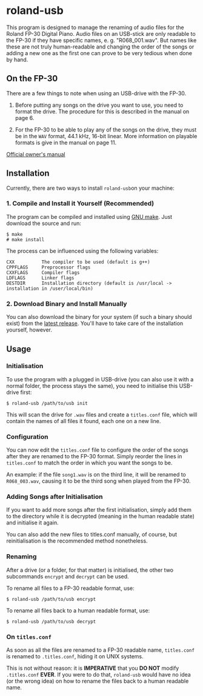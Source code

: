 # roland-usb

This program is designed to manage the renaming of audio files for the Roland FP-30 Digital Piano.
Audio files on an USB-stick are only readable to the FP-30 if they have specific names, e. g. "R068_001.wav". But names like these are not truly human-readable and changing the order of the songs or adding a new one as the first one can prove to be very tedious when done by hand.


## On the FP-30

There are a few things to note when using an USB-drive with the FP-30.

1. Before putting any songs on the drive you want to use, you need to format the drive. The procedure for this is described in the manual on page 6.

2. For the FP-30 to be able to play any of the songs on the drive, they must be in the `WAV` format, 44.1 kHz, 16-bit linear. More information on playable formats is give in the manual on page 11.

[Official owner's manual](https://www.roland.com/global/support/by_product/fp-30/owners_manuals/367f2953-5e00-431c-8fd7-9bc663ce1ec8/)


## Installation

Currently, there are two ways to install `roland-usb`on your machine:


### 1. Compile and Install it Yourself (Recommended)

The program can be compiled and installed using [GNU make](https://www.gnu.org/software/make/).
Just download the source and run:

~~~ shell
$ make
# make install
~~~

The process can be influenced using the following variables:

~~~ text
CXX          The compiler to be used (default is g++)
CPPFLAGS     Preprocessor flags
CXXFLAGS     Compiler flags
LDFLAGS      Linker flags
DESTDIR      Installation directory (default is /usr/local -> installation in /user/local/bin)
~~~


### 2. Download Binary and Install Manually

You can also download the binary for your system (if such a binary should exist) from the [latest release](https://github.com/tifrueh/roland-usb/releases/latest). You'll have to take care of the installation yourself, however.


## Usage


### Initialisation

To use the program with a plugged in USB-drive (you can also use it with a normal folder, the process stays the same), you need to initialise this USB-drive first:

~~~shell
$ roland-usb /path/to/usb init
~~~

This will scan the drive for `.wav` files and create a `titles.conf` file, which will contain the names of all files it found, each one on a new line.


### Configuration

You can now edit the `titles.conf` file to configure the order of the songs after they are renamed to the FP-30 format. Simply reorder the lines in `titles.conf` to match the order in which you want the songs to be.

An example: if the file `song1.wav` is on the third line, it will be renamed to `R068_003.wav`, causing it to be the third song when played from the FP-30.


### Adding Songs after Initialisation

If you want to add more songs after the first initialisation, simply add them to the directory while it is decrypted (meaning in the human readable state) and initialise it again.

You can also add the new files to titles.conf manually, of course, but reinitialisation is the recommended method nonetheless.


### Renaming

After a drive (or a folder, for that matter) is initialised, the other two subcommands `encrypt` and `decrypt` can be used.

To rename all files to a FP-30 readable format, use:
~~~ shell
$ roland-usb /path/to/usb encrypt
~~~

To rename all files back to a human readable format, use:
~~~ shell
$ roland-usb /path/to/usb decrypt
~~~


### On `titles.conf`

As soon as all the files are renamed to a FP-30 readable name, `titles.conf` is renamed to `.titles.conf`, hiding it on UNIX systems.

This is not without reason: it is **IMPERATIVE** that you **DO NOT** modify `.titles.conf` **EVER**. If you were to do that, `roland-usb` would have no idea (or the wrong idea) on how to rename the files back to a human readable name.
